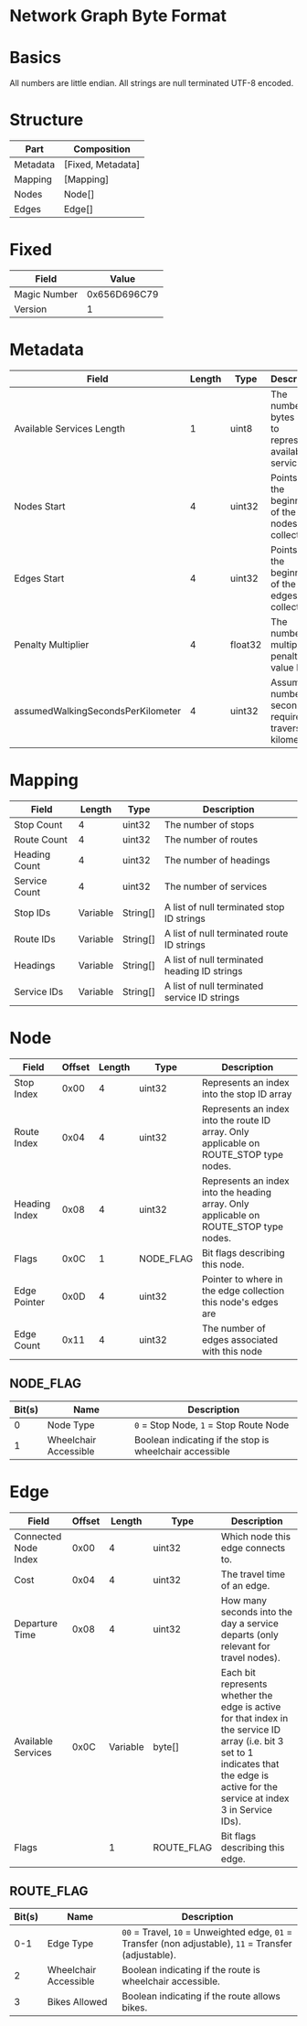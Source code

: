 # Network Graph Byte Format

# Basics
All numbers are little endian. All strings are null terminated UTF-8 encoded.

# Structure
| Part     | Composition       |
| -------- | ----------------- |
| Metadata | [Fixed, Metadata] |
| Mapping  | [Mapping]         |
| Nodes    | Node[]            |
| Edges    | Edge[]            |

# Fixed
| Field        | Value        |
| ------------ | ------------ |
| Magic Number | 0x656D696C79 |
| Version      | 1            |

# Metadata
| Field                             | Length | Type    | Description                                                 |
| --------------------------------- | ------ | ------- | ----------------------------------------------------------- |
| Available Services Length         | 1      | uint8   | The number of bytes used to represent available services.   |
| Nodes Start                       | 4      | uint32  | Points to the beginning of the nodes collection.            |
| Edges Start                       | 4      | uint32  | Points to the beginning of the edges collection.            |
| Penalty Multiplier                | 4      | float32 | The number to multiply the penalty value by.                |
| assumedWalkingSecondsPerKilometer | 4      | uint32  | Assumed number of seconds required to traverse a kilometer. |

# Mapping
| Field         | Length   | Type     | Description                                  |
| ------------- | -------- | -------- | -------------------------------------------- |
| Stop Count    | 4        | uint32   | The number of stops                          |
| Route Count   | 4        | uint32   | The number of routes                         |
| Heading Count | 4        | uint32   | The number of headings                       |
| Service Count | 4        | uint32   | The number of services                       |
| Stop IDs      | Variable | String[] | A list of null terminated stop ID strings    |
| Route IDs     | Variable | String[] | A list of null terminated route ID strings   |
| Headings      | Variable | String[] | A list of null terminated heading ID strings |
| Service IDs   | Variable | String[] | A list of null terminated service ID strings |

# Node
| Field         | Offset | Length | Type      | Description                                                                            |
| ------------- | ------ | ------ | --------- | -------------------------------------------------------------------------------------- |
| Stop Index    | 0x00   | 4      | uint32    | Represents an index into the stop ID array                                             |
| Route Index   | 0x04   | 4      | uint32    | Represents an index into the route ID array. Only applicable on ROUTE_STOP type nodes. |
| Heading Index | 0x08   | 4      | uint32    | Represents an index into the heading array. Only applicable on ROUTE_STOP type nodes.  |
| Flags         | 0x0C   | 1      | NODE_FLAG | Bit flags describing this node.                                                        |
| Edge Pointer  | 0x0D   | 4      | uint32    | Pointer to where in the edge collection this node's edges are                          |
| Edge Count    | 0x11   | 4      | uint32    | The number of edges associated with this node                                          |

## NODE_FLAG
| Bit(s) | Name                  | Description                                             |
| ------ | --------------------- | ------------------------------------------------------- |
| 0      | Node Type             | `0` = Stop Node, `1` = Stop Route Node                  |
| 1      | Wheelchair Accessible | Boolean indicating if the stop is wheelchair accessible |

# Edge
| Field                | Offset | Length   | Type       | Description                                                                                                                                                                              |
| -------------------- | ------ | -------- | ---------- | ---------------------------------------------------------------------------------------------------------------------------------------------------------------------------------------- |
| Connected Node Index | 0x00   | 4        | uint32     | Which node this edge connects to.                                                                                                                                                        |
| Cost                 | 0x04   | 4        | uint32     | The travel time of an edge.                                                                                                                                                              |
| Departure Time       | 0x08   | 4        | uint32     | How many seconds into the day a service departs (only relevant for travel nodes).                                                                                                        |
| Available Services   | 0x0C   | Variable | byte[]     | Each bit represents whether the edge is active for that index in the service ID array (i.e. bit 3 set to 1 indicates that the edge is active for the service at index 3 in Service IDs). |
| Flags                |        | 1        | ROUTE_FLAG | Bit flags describing this edge.                                                                                                                                                          |

## ROUTE_FLAG
| Bit(s) | Name                  | Description                                                                                            |
| ------ | --------------------- | ------------------------------------------------------------------------------------------------------ |
| 0-1    | Edge Type             | `00` = Travel, `10` = Unweighted edge, `01` = Transfer (non adjustable), `11` = Transfer (adjustable). |
| 2      | Wheelchair Accessible | Boolean indicating if the route is wheelchair accessible.                                              |
| 3      | Bikes Allowed         | Boolean indicating if the route allows bikes.                                                          |